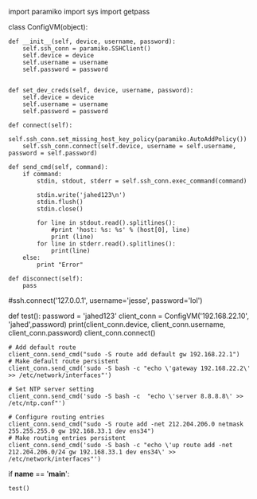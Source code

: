 import paramiko
import sys
import getpass

class ConfigVM(object):

	def __init__(self, device, username, password):
		self.ssh_conn = paramiko.SSHClient()
		self.device = device
		self.username = username
		self.password = password


	def set_dev_creds(self, device, username, password):
		self.device = device
		self.username = username
		self.password = password

	def connect(self):
		self.ssh_conn.set_missing_host_key_policy(paramiko.AutoAddPolicy())
		self.ssh_conn.connect(self.device, username = self.username, password = self.password)

	def send_cmd(self, command):
		if command:
			stdin, stdout, stderr = self.ssh_conn.exec_command(command)

			stdin.write('jahed123\n')
			stdin.flush()
			stdin.close()

			for line in stdout.read().splitlines():
				#print 'host: %s: %s' % (host[0], line)
				print (line)
			for line in stderr.read().splitlines():
				print(line)
		else:
		    print "Error"

	def disconnect(self):
		pass

#ssh.connect('127.0.0.1', username='jesse', password='lol')

def test():
	password = 'jahed123'
	client_conn = ConfigVM('192.168.22.10', 'jahed',password)
	print(client_conn.device, client_conn.username, client_conn.password)
	client_conn.connect()

	# Add default route
	client_conn.send_cmd("sudo -S route add default gw 192.168.22.1")	
	# Make default route persistent
	client_conn.send_cmd('sudo -S bash -c "echo \'gateway 192.168.22.2\' >> /etc/network/interfaces"')

	# Set NTP server setting
	client_conn.send_cmd('sudo -S bash -c  "echo \'server 8.8.8.8\' >> /etc/ntp.conf"')

	# Configure routing entries
	client_conn.send_cmd("sudo -S route add -net 212.204.206.0 netmask 255.255.255.0 gw 192.168.33.1 dev ens34")
	# Make routing entries persistent
	client_conn.send_cmd('sudo -S bash -c "echo \'up route add -net 212.204.206.0/24 gw 192.168.33.1 dev ens34\' >> /etc/network/interfaces"')



if __name__ == '__main__':

	test()
